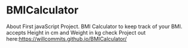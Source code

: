 # BMICalculator
About First javaScript Project. BMI Calculator to keep track of your BMI. accepts Height in cm and Weight in kg
check Project out here:https://willcommits.github.io/BMICalculator/

